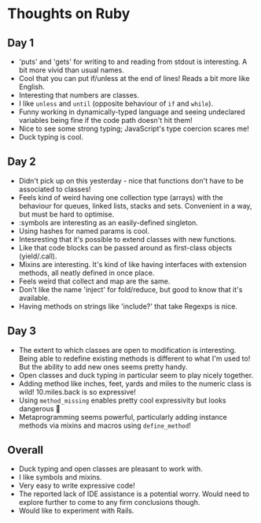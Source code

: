 # Thoughts on Ruby

## Day 1

- 'puts' and 'gets' for writing to and reading from stdout is interesting. A bit more vivid than usual names.
- Cool that you can put if/unless at the end of lines! Reads a bit more like English.
- Interesting that numbers are classes.
- I like `unless` and `until` (opposite behaviour of `if` and `while`).
- Funny working in dynamically-typed language and seeing undeclared variables being fine if the code path doesn't hit them!
- Nice to see some strong typing; JavaScript's type coercion scares me!
- Duck typing is cool.

## Day 2

- Didn't pick up on this yesterday - nice that functions don't have to be associated to classes!
- Feels kind of weird having one collection type (arrays) with the behaviour for queues, linked lists, stacks and sets. Convenient in a way, but must be hard to optimise.
- :symbols are interesting as an easily-defined singleton.
- Using hashes for named params is cool.
- Intesresting that it's possible to extend classes with new functions.
- Like that code blocks can be passed around as first-class objects (yield/.call).
- Mixins are interesting. It's kind of like having interfaces with extension methods, all neatly defined in once place.
- Feels weird that collect and map are the same.
- Don't like the name 'inject' for fold/reduce, but good to know that it's available.
- Having methods on strings like 'include?' that take Regexps is nice.

## Day 3

- The extent to which classes are open to modification is interesting. Being able to redefine existing methods is different to what I'm used to! But the ability to add new ones seems pretty handy.
- Open classes and duck typing in particular seem to play nicely together.
- Adding method like inches, feet, yards and miles to the numeric class is wild! 10.miles.back is so expressive!
- Using `method_missing` enables pretty cool expressivity but looks dangerous 👀
- Metaprogramming seems powerful, particularly adding instance methods via mixins and macros using `define_method`!

## Overall

- Duck typing and open classes are pleasant to work with.
- I like symbols and mixins.
- Very easy to write expressive code!
- The reported lack of IDE assistance is a potential worry. Would need to explore further to come to any firm conclusions though.
- Would like to experiment with Rails.
